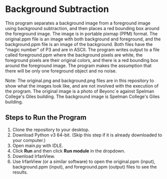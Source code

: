 # Background Subtraction

This program separates a background image from a foreground image using background subtraction, and then places a red bounding box around the foreground image. The image is in portable pixmap (PPM) format. The original.ppm file is an image with both background and foreground, and the background.ppm file is an image of the background. Both files have the "magic number" of P3 and are in ASCII. The program writes output to a file called foreground.ppm where the background pixels are white, the foreground pixels are their original colors, and there is a red bounding box around the foreground image. The program makes the assumption that there will be only one foreground object and no noise. 

Note: The original.png and background.png files are in this repository to show what the images look like, and are not involved with the execution of the program. The original image is a photo of Beyonc`e against Spelman College's Giles building. The background image is Spelman College's Giles building.

## Steps to Run the Program
1. Clone the repository to your desktop.
2. Download Python v3 64-bit. (Skip this step if it is already downloaded to your computer.)
3. Open main.py with IDLE.
4. Click **Run** and then click **Run module** in the dropdown.  
5. Download IrfanView.
6. Use IrfanView (or a similar software) to open the original.ppm (input), background.ppm (input), and foreground.ppm (output) files to see the results.
